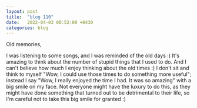 ```yaml
---
layout: post
title:  "blog 110"
date:   2022-04-03 00:52:00 +0430
categories: blog
---
```


Old memories,

I was listening to some songs, and I was reminded of the old days :) It's amazing to think about the number of stupid things that I used to do. And I can't believe how much I enjoy thinking about the old times :) I don't sit and think to myself "Wow, I could use those times to do something more useful"; instead I say "Wow, I really enjoyed the time I had. It was so amazing" with a big smile on my face. Not everyone might have the luxury to do this, as they might have done something that turned out to be detrimental to their life, so I'm careful not to take this big smile for granted :)

